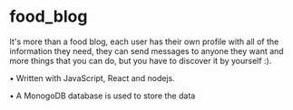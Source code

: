 # food_blog
It's more than a food blog, each user has their own profile with all of the information they need, 
they can send messages to anyone they want and more things that you can do, but you have to discover it by yourself :).

• Written with JavaScript, React and nodejs.

• A MonogoDB database is used to store the data
